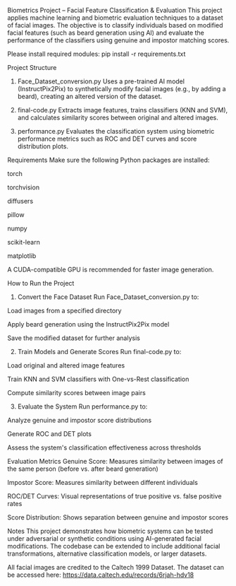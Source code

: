 Biometrics Project – Facial Feature Classification & Evaluation
This project applies machine learning and biometric evaluation techniques to a dataset of facial images. The objective is to classify individuals based on modified facial features (such as beard generation using AI) and evaluate the performance of the classifiers using genuine and impostor matching scores.

Please install required modules:
pip install -r requirements.txt

Project Structure
1) Face_Dataset_conversion.py
Uses a pre-trained AI model (InstructPix2Pix) to synthetically modify facial images (e.g., by adding a beard), creating an altered version of the dataset.

2) final-code.py
Extracts image features, trains classifiers (KNN and SVM), and calculates similarity scores between original and altered images.

3) performance.py
Evaluates the classification system using biometric performance metrics such as ROC and DET curves and score distribution plots.

Requirements
Make sure the following Python packages are installed:

torch

torchvision

diffusers

pillow

numpy

scikit-learn

matplotlib

A CUDA-compatible GPU is recommended for faster image generation.

How to Run the Project
1. Convert the Face Dataset
Run Face_Dataset_conversion.py to:

Load images from a specified directory

Apply beard generation using the InstructPix2Pix model

Save the modified dataset for further analysis

2. Train Models and Generate Scores
Run final-code.py to:

Load original and altered image features

Train KNN and SVM classifiers with One-vs-Rest classification

Compute similarity scores between image pairs

3. Evaluate the System
Run performance.py to:

Analyze genuine and impostor score distributions

Generate ROC and DET plots

Assess the system's classification effectiveness across thresholds

Evaluation Metrics
Genuine Score: Measures similarity between images of the same person (before vs. after beard generation)

Impostor Score: Measures similarity between different individuals

ROC/DET Curves: Visual representations of true positive vs. false positive rates

Score Distribution: Shows separation between genuine and impostor scores

Notes
This project demonstrates how biometric systems can be tested under adversarial or synthetic conditions using AI-generated facial modifications. The codebase can be extended to include additional facial transformations, alternative classification models, or larger datasets.

All facial images are credited to the Caltech 1999 Dataset.
The dataset can be accessed here: https://data.caltech.edu/records/6rjah-hdv18
